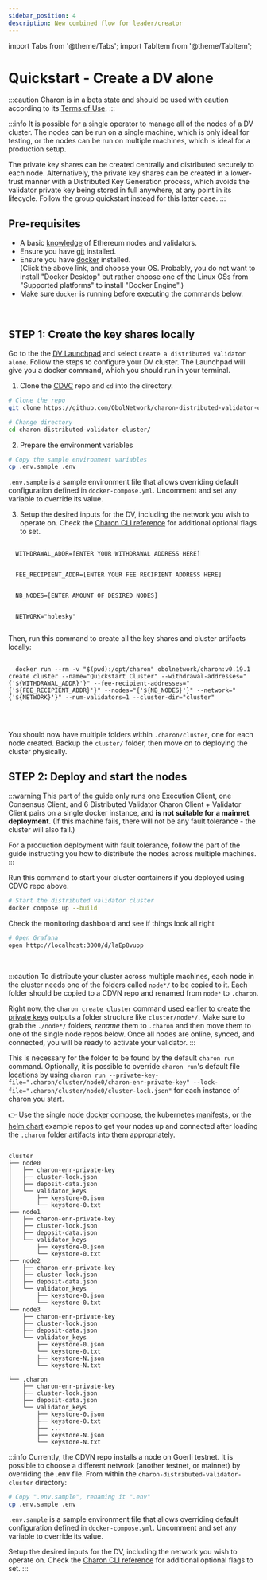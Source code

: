 ```yaml
---
sidebar_position: 4
description: New combined flow for leader/creator 
---
```

import Tabs from '@theme/Tabs';
import TabItem from '@theme/TabItem';

# Quickstart - Create a DV alone

:::caution
Charon is in a beta state and should be used with caution according to its [Terms of Use](https://obol.tech/terms.pdf).
:::

:::info
It is possible for a single operator to manage all of the nodes of a DV cluster. The nodes can be run on a single machine, which is only ideal for testing, or the nodes can be run on multiple machines, which is ideal for a production setup. 

The private key shares can be created centrally and distributed securely to each node. Alternatively, the private key shares can be created in a lower-trust manner with a Distributed Key Generation process, which avoids the validator private key being stored in full anywhere, at any point in its lifecycle. Follow the group quickstart instead for this latter case.
:::

## Pre-requisites
  <ul>
    <li>A basic <a href="https://docs.ethstaker.cc/ethstaker-knowledge-base/" target="_blank">knowledge</a> of Ethereum nodes and validators.</li>
    <li>Ensure you have <a href="https://git-scm.com/downloads" target="_blank">git</a> installed.</li>
    <li>Ensure you have <a href="https://docs.docker.com/engine/install/" target="_blank">docker</a> installed. 
    <br />(Click the above link, and choose your OS. Probably, you do not want to install "Docker Desktop" but rather choose one of the Linux OSs from "Supported platforms" to install "Docker Engine".)</li>
    <li>Make sure <code>docker</code> is running before executing the commands below.</li>
  </ul>

<br />

## STEP 1: Create the key shares locally

<Tabs groupId="Launchpad-other">
  <TabItem value="Launchpad" label="Launchpad" default>
Go to the the <a href="https://docs.obol.tech/docs/dvl/intro#dv-launchpad-links">DV Launchpad</a> and select <code>Create a distributed validator alone</code>. Follow the steps to configure your DV cluster. The Launchpad will give you a docker command, which you should run in your terminal.
  </TabItem>
  <TabItem value="CLI" label="CLI">
    
    
1. Clone the <a href="https://github.com/ObolNetwork/charon-distributed-validator-cluster.git">CDVC</a> repo and `cd` into the directory.

  ```sh
  # Clone the repo
  git clone https://github.com/ObolNetwork/charon-distributed-validator-cluster.git

  # Change directory
  cd charon-distributed-validator-cluster/
  ```

2. Prepare the environment variables

```sh
# Copy the sample environment variables
cp .env.sample .env
```
`.env.sample` is a sample environment file that allows overriding default configuration defined in `docker-compose.yml`. Uncomment and set any variable to override its value.

3. Setup the desired inputs for the DV, including the network you wish to operate on. Check the [Charon CLI reference](../charon/charon-cli-reference.md) for additional optional flags to set.

<pre>
  <code>
  WITHDRAWAL_ADDR=[ENTER YOUR WITHDRAWAL ADDRESS HERE]
  <br/>
  FEE_RECIPIENT_ADDR=[ENTER YOUR FEE RECIPIENT ADDRESS HERE]
  <br/>
  NB_NODES=[ENTER AMOUNT OF DESIRED NODES]
  <br/>
  NETWORK="holesky"
  </code>
</pre>
Then, run this command to create all the key shares and cluster artifacts locally:
<pre>
  <code>
  docker run --rm -v "$(pwd):/opt/charon" obolnetwork/charon:v0.19.1 create cluster --name="Quickstart Cluster" --withdrawal-addresses="{'${WITHDRAWAL_ADDR}'}" --fee-recipient-addresses="{'${FEE_RECIPIENT_ADDR}'}" --nodes="{'${NB_NODES}'}" --network="{'${NETWORK}'}" --num-validators=1 --cluster-dir="cluster"
  </code>
</pre>
  </TabItem>
</Tabs>
<br />

You should now have multiple folders within `.charon/cluster`, one for each node created. Backup the `cluster/` folder, then move on to deploying the cluster physically.

## STEP 2: Deploy and start the nodes

<Tabs groupId="Local nodes-distributed nodes">
  <TabItem value="Run the nodes on a single machine" label="Run the nodes on a single machine" default>

:::warning
This part of the guide only runs one Execution Client, one Consensus Client, and 6 Distributed Validator Charon Client + Validator Client pairs on a single docker instance, and **is not suitable for a mainnet deployment**. (If this machine fails, there will not be any fault tolerance - the cluster will also fail.)

For a production deployment with fault tolerance, follow the part of the guide instructing you how to distribute the nodes across multiple machines. 
:::

Run this command to start your cluster containers if you deployed using CDVC repo above.

```sh
# Start the distributed validator cluster
docker compose up --build
```
Check the monitoring dashboard and see if things look all right

```sh
# Open Grafana
open http://localhost:3000/d/laEp8vupp
```

<br />
  </TabItem>
  <TabItem value="Run the nodes on many machines" label="Run the nodes on multiple machines">

:::caution
To distribute your cluster across multiple machines, each node in the cluster needs one of the folders called `node*/` to be copied to it. Each folder should be copied to a CDVN repo and renamed from `node*` to `.charon`.

Right now, the `charon create cluster` command [used earlier to create the private keys](./quickstart_alone#step-1-create-the-key-shares-locally) outputs a folder structure like `cluster/node*/`. Make sure to grab the `./node*/` folders, *rename* them to `.charon` and then move them to one of the single node repos below. Once all nodes are online, synced, and connected, you will be ready to activate your validator.
:::

 This is necessary for the folder to be found by the default `charon run` command. Optionally, it is possible to override `charon run`'s default file locations by using `charon run --private-key-file=".charon/cluster/node0/charon-enr-private-key" --lock-file=".charon/cluster/node0/cluster-lock.json"` for each instance of charon you start.

 :point_right: Use the single node [docker compose](https://github.com/ObolNetwork/charon-distributed-validator-node), the kubernetes [manifests](https://github.com/ObolNetwork/charon-k8s-distributed-validator-node), or the [helm chart](https://github.com/ObolNetwork/helm-charts) example repos to get your nodes up and connected after loading the `.charon` folder artifacts into them appropriately.
<br />

```log title="Output from create cluster"

cluster
├── node0
│   ├── charon-enr-private-key
│   ├── cluster-lock.json
│   ├── deposit-data.json
│   └── validator_keys
│       ├── keystore-0.json
│       └── keystore-0.txt
├── node1
│   ├── charon-enr-private-key
│   ├── cluster-lock.json
│   ├── deposit-data.json
│   └── validator_keys
│       ├── keystore-0.json
│       └── keystore-0.txt
├── node2
│   ├── charon-enr-private-key
│   ├── cluster-lock.json
│   ├── deposit-data.json
│   └── validator_keys
│       ├── keystore-0.json
│       └── keystore-0.txt
└── node3
    ├── charon-enr-private-key
    ├── cluster-lock.json
    ├── deposit-data.json
    └── validator_keys
        ├── keystore-0.json
        └── keystore-0.txt
        ├── keystore-N.json
        └── keystore-N.txt

```

```log title="Folder structure to be placed on each DV node"
└── .charon
    ├── charon-enr-private-key
    ├── cluster-lock.json
    ├── deposit-data.json
    └── validator_keys
        ├── keystore-0.json
        ├── keystore-0.txt
        ├── ...
        ├── keystore-N.json
        └── keystore-N.txt
```

:::info
  Currently, the CDVN repo installs a node on Goerli testnet. It is possible to choose a different network (another testnet, or mainnet) by overriding the .env file. 
  From within the ```charon-distributed-validator-cluster``` directory:
  ```sh
  # Copy ".env.sample", renaming it ".env"
  cp .env.sample .env
  ```
  `.env.sample` is a sample environment file that allows overriding default configuration defined in `docker-compose.yml`. Uncomment and set any variable to override its value.

  Setup the desired inputs for the DV, including the network you wish to operate on. Check the [Charon CLI reference](../charon/charon-cli-reference.md) for additional optional flags to set.
:::

  </TabItem>
</Tabs>
